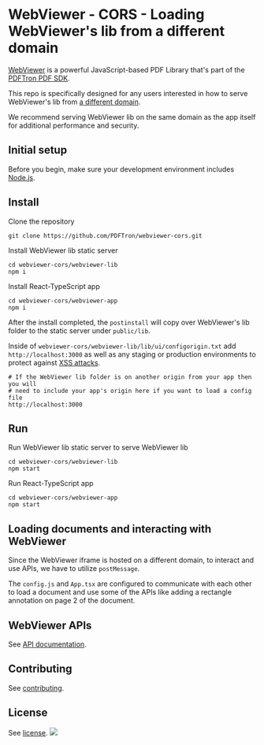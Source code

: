 # WebViewer - CORS - Loading WebViewer's lib from a different domain

[WebViewer](https://www.pdftron.com/webviewer) is a powerful JavaScript-based PDF Library that's part of the [PDFTron PDF SDK](https://www.pdftron.com).

This repo is specifically designed for any users interested in how to serve WebViewer's lib from [a different domain](https://www.pdftron.com/documentation/web/guides/config-files/#using-a-config-file-when-the-path-is-on-another-domain).

We recommend serving WebViewer lib on the same domain as the app itself for additional performance and security.

## Initial setup

Before you begin, make sure your development environment includes [Node.js](https://nodejs.org/en/).

## Install

Clone the repository

```
git clone https://github.com/PDFTron/webviewer-cors.git
```

Install WebViewer lib static server
```
cd webviewer-cors/webviewer-lib
npm i
```

Install React-TypeScript app
```
cd webviewer-cors/webviewer-app
npm i
```
After the install completed, the `postinstall` will copy over WebViewer's lib folder to the static server under `public/lib`.

Inside of `webviewer-cors/webviewer-lib/lib/ui/configorigin.txt` add `http://localhost:3000` as well as any staging or production environments to protect against [XSS attacks](https://www.pdftron.com/documentation/web/guides/config-files#using-a-config-file-when-the-path-is-on-another-domain).

```
# If the WebViewer lib folder is on another origin from your app then you will
# need to include your app's origin here if you want to load a config file
http://localhost:3000
```

## Run

Run WebViewer lib static server to serve WebViewer lib
```
cd webviewer-cors/webviewer-lib
npm start
```

Run React-TypeScript app
```
cd webviewer-cors/webviewer-app
npm start
```

## Loading documents and interacting with WebViewer

Since the WebViewer iframe is hosted on a different domain, to interact and use APIs, we have to utilize `postMessage`.

The `config.js` and `App.tsx` are configured to communicate with each other to load a document and use some of the APIs like adding a rectangle annotation on page 2 of the document.

## WebViewer APIs

See [API documentation](https://www.pdftron.com/documentation/web/guides/ui/apis).

## Contributing

See [contributing](./CONTRIBUTING.md).

## License

See [license](./LICENSE).
![](https://onepixel.pdftron.com/webviewer-react-sample)
